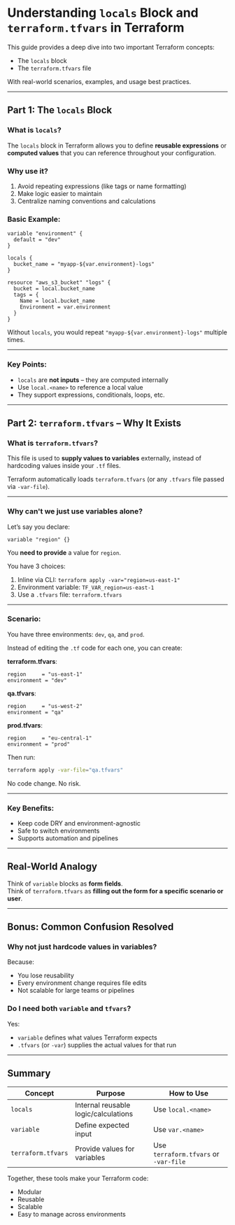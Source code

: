 
# Understanding `locals` Block and `terraform.tfvars` in Terraform

This guide provides a deep dive into two important Terraform concepts:
- The `locals` block
- The `terraform.tfvars` file

With real-world scenarios, examples, and usage best practices.

---

## Part 1: The `locals` Block

### What is `locals`?

The `locals` block in Terraform allows you to define **reusable expressions** or **computed values** that you can reference throughout your configuration.

### Why use it?

1. Avoid repeating expressions (like tags or name formatting)
2. Make logic easier to maintain
3. Centralize naming conventions and calculations

### Basic Example:

```hcl
variable "environment" {
  default = "dev"
}

locals {
  bucket_name = "myapp-${var.environment}-logs"
}

resource "aws_s3_bucket" "logs" {
  bucket = local.bucket_name
  tags = {
    Name = local.bucket_name
    Environment = var.environment
  }
}
```

Without `locals`, you would repeat `"myapp-${var.environment}-logs"` multiple times.


---

### Key Points:

- `locals` are **not inputs** – they are computed internally
- Use `local.<name>` to reference a local value
- They support expressions, conditionals, loops, etc.

---

## Part 2: `terraform.tfvars` – Why It Exists

### What is `terraform.tfvars`?

This file is used to **supply values to variables** externally, instead of hardcoding values inside your `.tf` files.

Terraform automatically loads `terraform.tfvars` (or any `.tfvars` file passed via `-var-file`).

---

### Why can't we just use variables alone?

Let’s say you declare:

```hcl
variable "region" {}
```

You **need to provide** a value for `region`.

You have 3 choices:
1. Inline via CLI: `terraform apply -var="region=us-east-1"`
2. Environment variable: `TF_VAR_region=us-east-1`
3. Use a `.tfvars` file: `terraform.tfvars`

---

### Scenario:

You have three environments: `dev`, `qa`, and `prod`.

Instead of editing the `.tf` code for each one, you can create:

**terraform.tfvars**:
```hcl
region     = "us-east-1"
environment = "dev"
```

**qa.tfvars**:
```hcl
region     = "us-west-2"
environment = "qa"
```

**prod.tfvars**:
```hcl
region     = "eu-central-1"
environment = "prod"
```

Then run:

```bash
terraform apply -var-file="qa.tfvars"
```

No code change. No risk.

---

### Key Benefits:

- Keep code DRY and environment-agnostic
- Safe to switch environments
- Supports automation and pipelines

---

## Real-World Analogy

Think of `variable` blocks as **form fields**.  
Think of `terraform.tfvars` as **filling out the form for a specific scenario or user**.

---

## Bonus: Common Confusion Resolved

### Why not just hardcode values in variables?

Because:
- You lose reusability
- Every environment change requires file edits
- Not scalable for large teams or pipelines

### Do I need both `variable` and `tfvars`?

Yes:
- `variable` defines what values Terraform expects
- `.tfvars` (or `-var`) supplies the actual values for that run

---

## Summary

| Concept             | Purpose                              | How to Use                          |
|---------------------|--------------------------------------|-------------------------------------|
| `locals`            | Internal reusable logic/calculations | Use `local.<name>`                  |
| `variable`          | Define expected input                | Use `var.<name>`                    |
| `terraform.tfvars`  | Provide values for variables         | Use `terraform.tfvars` or `-var-file` |

Together, these tools make your Terraform code:
- Modular
- Reusable
- Scalable
- Easy to manage across environments
